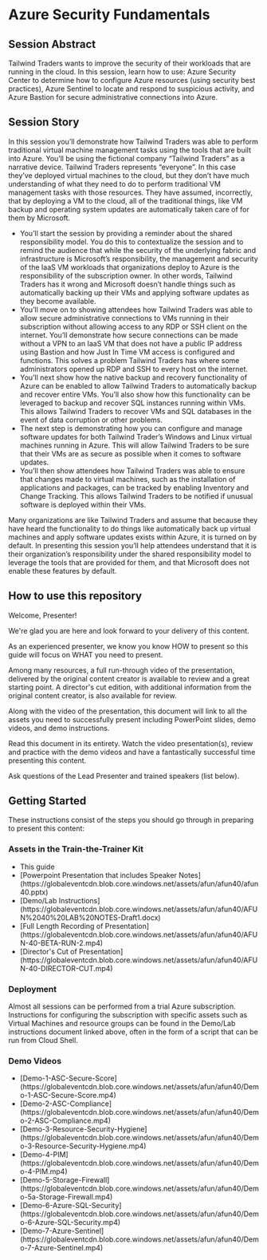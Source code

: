 # Azure Security Fundamentals

## Session Abstract
Tailwind Traders wants to improve the security of their workloads that are running in the cloud. In this session, learn how to use: Azure Security Center to determine how to configure Azure resources (using security best practices), Azure Sentinel to locate and respond to suspicious activity, and Azure Bastion for secure administrative connections into Azure.

## Session Story

In this session you’ll demonstrate how Tailwind Traders was able to perform traditional virtual machine management tasks using the tools that are built into Azure. You’ll be using the fictional company “Tailwind Traders” as a narrative device. Tailwind Traders represents “everyone”. In this case they’ve deployed virtual machines to the cloud, but they don’t have much understanding of what they need to do to perform traditional VM management tasks with those resources. They have assumed, incorrectly, that by deploying a VM to the cloud, all of the traditional things, like VM backup and operating system updates are automatically taken care of for them by Microsoft.
<ul>
<li>You’ll start the session by providing a reminder about the shared responsibility model. You do this to contextualize the session and to remind the audience that while the security of the underlying fabric and infrastructure is Microsoft’s responsibility, the management and security of the IaaS VM workloads that organizations deploy to Azure is the responsibility of the subscription owner. In other words, Tailwind Traders has it wrong and Microsoft doesn’t handle things such as automatically backing up their VMs and applying software updates as they become available.</li>
<li>You’ll move on to showing attendees how Tailwind Traders was able to allow secure administrative connections to VMs running in their subscription without allowing access to any RDP or SSH client on the internet. You’ll demonstrate how secure connections can be made without a VPN to an IaaS VM that does not have a public IP address using Bastion and how Just In Time VM access is configured and functions. This solves a problem Tailwind Traders has where some administrators opened up RDP and SSH to every host on the internet.</li>
<li>You’ll next show how the native backup and recovery functionality of Azure can be enabled to allow Tailwind Traders to automatically backup and recover entire VMs. You’ll also show how this functionality can be leveraged to backup and recover SQL instances running within VMs. This allows Tailwind Traders to recover VMs and SQL databases in the event of data corruption or other problems.</li>
<li>The next step is demonstrating how you can configure and manage software updates for both Tailwind Trader’s Windows and Linux virtual machines running in Azure. This will allow Tailwind Traders to be sure that their VMs are as secure as possible when it comes to software updates.</li>
<li>You’ll then show attendees how Tailwind Traders was able to ensure that changes made to virtual machines, such as the installation of applications and packages, can be tracked by enabling Inventory and Change Tracking. This allows Tailwind Traders to be notified if unusual software is deployed within their VMs.</li>
</ul>
Many organizations are like Tailwind Traders and assume that because they have heard the functionality to do things like automatically back up virtual machines and apply software updates exists within Azure, it is turned on by default. In presenting this session you’ll help attendees understand that it is their organization’s responsibility under the shared responsibility model to leverage the tools that are provided for them, and that Microsoft does not enable these features by default.

## How to use this repository
Welcome, Presenter!

We're glad you are here and look forward to your delivery of this content.

As an experienced presenter, we know you know HOW to present so this guide will focus on WHAT you need to present.

Among many resources, a full run-through video of the presentation, delivered by the original content creator is available to review and a great starting point. A director's cut edition, with additional information from the original content creator, is also available for review.

Along with the video of the presentation, this document will link to all the assets you need to successfully present including PowerPoint slides, demo videos, and demo instructions.

Read this document in its entirety. Watch the video presentation(s), review and practice with the demo videos and have a fantastically successful time presenting this content.

Ask questions of the Lead Presenter and trained speakers (list below).

## Getting Started
These instructions consist of the steps you should go through in preparing to present this content:

### Assets in the Train-the-Trainer Kit

<ul>
<li>This guide</li>
<li>[Powerpoint Presentation that includes Speaker Notes](https://globaleventcdn.blob.core.windows.net/assets/afun/afun40/afun40.pptx)</li>
<li>[Demo/Lab Instructions](https://globaleventcdn.blob.core.windows.net/assets/afun/afun40/AFUN%2040%20LAB%20NOTES-Draft1.docx)</li>
<li>[Full Length Recording of Presentation](https://globaleventcdn.blob.core.windows.net/assets/afun/afun40/AFUN-40-BETA-RUN-2.mp4)</li>
<li>[Director's Cut of Presentation](https://globaleventcdn.blob.core.windows.net/assets/afun/afun40/AFUN-40-DIRECTOR-CUT.mp4)</li>
</ul>

### Deployment

Almost all sessions can be performed from a trial Azure subscription. Instructions for configuring the subscription with specific assets such as Virtual Machines and resource groups can be found in the Demo/Lab instructions document linked above, often in the form of a script that can be run from Cloud Shell. 

### Demo Videos

<ul>
<li>[Demo-1-ASC-Secure-Score](https://globaleventcdn.blob.core.windows.net/assets/afun/afun40/Demo-1-ASC-Secure-Score.mp4)</li>
<li>[Demo-2-ASC-Compliance](https://globaleventcdn.blob.core.windows.net/assets/afun/afun40/Demo-2-ASC-Compliance.mp4)</li>
<li>[Demo-3-Resource-Security-Hygiene](https://globaleventcdn.blob.core.windows.net/assets/afun/afun40/Demo-3-Resource-Security-Hygiene.mp4)</li>
<li>[Demo-4-PIM](https://globaleventcdn.blob.core.windows.net/assets/afun/afun40/Demo-4-PIM.mp4)</li>
<li>[Demo-5-Storage-Firewall](https://globaleventcdn.blob.core.windows.net/assets/afun/afun40/Demo-5a-Storage-Firewall.mp4)</li>
<li>[Demo-6-Azure-SQL-Security](https://globaleventcdn.blob.core.windows.net/assets/afun/afun40/Demo-6-Azure-SQL-Security.mp4)</li>
<li>[Demo-7-Azure-Sentinel](https://globaleventcdn.blob.core.windows.net/assets/afun/afun40/Demo-7-Azure-Sentinel.mp4)</li>
</ul>
